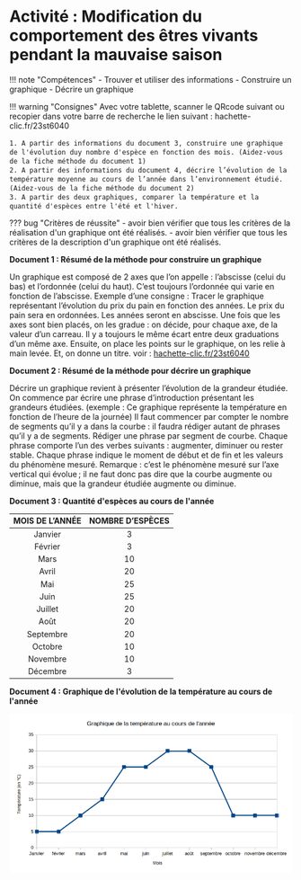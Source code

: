 # Activité : Modification du comportement des êtres vivants pendant la mauvaise saison

!!! note "Compétences"
    - Trouver et utiliser des informations
    - Construire un graphique
    - Décrire un graphique

!!! warning "Consignes"
    Avec votre tablette, scanner le QRcode suivant ou recopier dans votre barre de recherche le lien suivant : hachette-clic.fr/23st6040

    1. A partir des informations du document 3, construire une graphique de l'évolution duy nombre d'espèce en fonction des mois. (Aidez-vous de la fiche méthode du document 1)
    2. A partir des informations du document 4, décrire l’évolution de la température moyenne au cours de l’année dans l’environnement étudié. (Aidez-vous de la fiche méthode du document 2)
    3. A partir des deux graphiques, comparer la température et la quantité d'espèces entre l'été et l'hiver.
   
??? bug "Critères de réussite"
    - avoir bien vérifier que tous les critères de la réalisation d'un graphique ont été réalisés.
    - avoir bien vérifier que tous les critères de la description d'un graphique ont été réalisés.

**Document 1 : Résumé de la méthode pour construire un graphique**

Un graphique est composé de 2 axes que l’on appelle : l’abscisse (celui du bas) et l’ordonnée (celui du haut). C’est toujours l’ordonnée qui varie en fonction de l’abscisse.
Exemple d’une consigne : Tracer le graphique représentant l’évolution du prix du pain en fonction des années. Le prix du pain sera en ordonnées. Les années seront en abscisse.
Une fois que les axes sont bien placés, on les gradue : on décide, pour chaque axe, de la valeur d’un carreau. Il y a toujours le même écart entre deux graduations d’un même axe.
Ensuite, on place les points sur le graphique, on les relie à main levée. Et, on donne un titre. voir : [hachette-clic.fr/23st6040](hachette-clic.fr/23st6040)


**Document 2 : Résumé de la méthode pour décrire un graphique**

Décrire un graphique revient à présenter l’évolution de la grandeur étudiée. On commence par écrire une phrase d’introduction présentant les grandeurs étudiées. (exemple : Ce graphique représente la température en fonction de l’heure de la journée)
Il faut commencer par compter le nombre de segments qu’il y a dans la courbe : il faudra rédiger autant de phrases qu’il y a de segments. Rédiger une phrase par segment de courbe. Chaque phrase comporte l’un des verbes suivants : augmenter, diminuer ou rester stable.
Chaque phrase indique le moment de début et de fin et les valeurs du phénomène mesuré.
Remarque : c’est le phénomène mesuré sur l’axe vertical qui évolue ; il ne faut donc pas dire que la courbe augmente ou diminue, mais que la grandeur étudiée augmente ou diminue.

**Document  3 : Quantité d'espèces au cours de l'année**


| MOIS DE L’ANNÉE | NOMBRE D’ESPÈCES |
|:---------------:|:----------------:|
| Janvier         | 3                |
| Février         | 3                |
| Mars            | 10               |
| Avril           | 20               |
| Mai             | 25               |
| Juin            | 25               |
| Juillet         | 20               |
| Août            | 20               |
| Septembre       | 20               |
| Octobre         | 10               |
| Novembre        | 10               |
| Décembre        | 3                |

**Document 4 : Graphique de l'évolution de la température au cours de l'année**

![](Pictures/graphTempMois.png)

